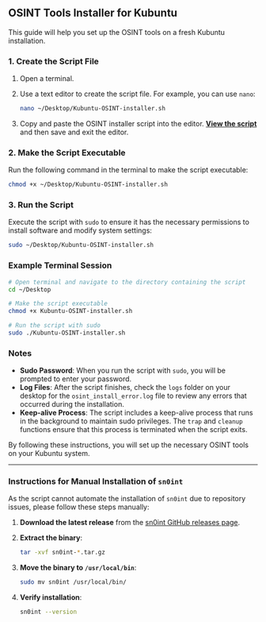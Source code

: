## OSINT Tools Installer for Kubuntu

This guide will help you set up the OSINT tools on a fresh Kubuntu installation.

### 1. Create the Script File

1. Open a terminal.
2. Use a text editor to create the script file. For example, you can use `nano`:

   ```bash
   nano ~/Desktop/Kubuntu-OSINT-installer.sh
   ```

3. Copy and paste the OSINT installer script into the editor. [**View the script**]([path/to/your/script](https://github.com/1337codes/Kubuntu-OSINT-Tools-Package/blob/main/Kubuntu-OSINT-installer.sh)) and then save and exit the editor.

### 2. Make the Script Executable

Run the following command in the terminal to make the script executable:

```bash
chmod +x ~/Desktop/Kubuntu-OSINT-installer.sh
```

### 3. Run the Script

Execute the script with `sudo` to ensure it has the necessary permissions to install software and modify system settings:

```bash
sudo ~/Desktop/Kubuntu-OSINT-installer.sh
```

### Example Terminal Session

```bash
# Open terminal and navigate to the directory containing the script
cd ~/Desktop

# Make the script executable
chmod +x Kubuntu-OSINT-installer.sh

# Run the script with sudo
sudo ./Kubuntu-OSINT-installer.sh
```

### Notes

- **Sudo Password**: When you run the script with `sudo`, you will be prompted to enter your password.
- **Log Files**: After the script finishes, check the `logs` folder on your desktop for the `osint_install_error.log` file to review any errors that occurred during the installation.
- **Keep-alive Process**: The script includes a keep-alive process that runs in the background to maintain sudo privileges. The `trap` and `cleanup` functions ensure that this process is terminated when the script exits.

By following these instructions, you will set up the necessary OSINT tools on your Kubuntu system.

---


### Instructions for Manual Installation of `sn0int`
As the script cannot automate the installation of `sn0int` due to repository issues, please follow these steps manually:

1. **Download the latest release** from the [sn0int GitHub releases page](https://github.com/kpcyrd/sn0int/releases).

2. **Extract the binary**:
   ```bash
   tar -xvf sn0int-*.tar.gz
   ```

3. **Move the binary to `/usr/local/bin`**:
   ```bash
   sudo mv sn0int /usr/local/bin/
   ```

4. **Verify installation**:
   ```bash
   sn0int --version
   ```
